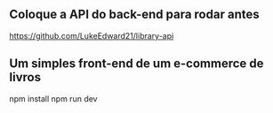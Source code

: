 ## Coloque a API do back-end para rodar antes
https://github.com/LukeEdward21/library-api

## Um simples front-end de um e-commerce de livros
npm install
npm run dev